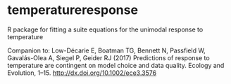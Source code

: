# temperatureresponse
R package for fitting a suite equations for the unimodal response to temperature

Companion to:
Low-Décarie E, Boatman TG, Bennett N, Passfield W, Gavalás-Olea A, Siegel P, Geider RJ (2017) Predictions of response to temperature are contingent on model choice and data quality. Ecology and Evolution, 1–15.
http://dx.doi.org/10.1002/ece3.3576
